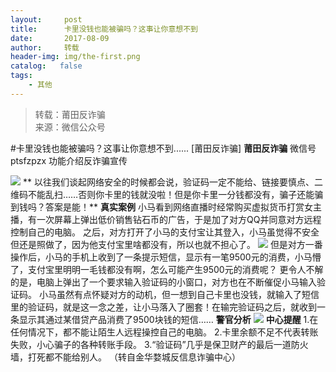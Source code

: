 ```yaml
---
layout:     post
title:      卡里没钱也能被骗吗？这事让你意想不到
date:       2017-08-09
author:     转载
header-img: img/the-first.png
catalog:   false
tags:
    - 其他
---
```


<blockquote><p>转载：莆田反诈骗<br>
来源：微信公众号</p></blockquote>

#卡里没钱也能被骗吗？这事让你意想不到......
[莆田反诈骗]
**莆田反诈骗**
微信号ptsfzpzx
功能介绍反诈骗宣传

![]({{site.baseurl}}/postimg/h8yyiaGcz05ZKngWgpiahU7EKGrXWasUFkSq750C0aOGOqffL2D0tD3r1XV7j56tSm7WyVibgwptWeRCcsdN2eBrw.gif)
**
以往我们谈起网络安全的时候都会说，验证码一定不能给、链接要慎点、二维码不能乱扫……否则你卡里的钱就没啦！但是你卡里一分钱都没有，骗子还能骗到钱吗？答案是能！**
**真实案例**
小马看到网络直播时经常购买虚拟货币打赏女主播，有一次屏幕上弹出低价销售钻石币的广告，于是加了对方QQ并同意对方远程控制自己的电脑。
之后，对方打开了小马的支付宝让其登入，小马虽觉得不安全但还是照做了，因为他支付宝里啥都没有，所以也就不担心了。
![]({{site.baseurl}}/postimg/h8yyiaGcz05a22RtXIyEyN5umso5d5tZsk64icZvPRBnZ6Yxy8GDSGJEX3iaBnUCQuZHJo89H9512HgLCHqZAArkQ.png)
但是对方一番操作后，小马的手机上收到了一条提示短信，显示有一笔9500元的消费，小马懵了，支付宝里明明一毛钱都没有啊，怎么可能产生9500元的消费呢？
更令人不解的是，电脑上弹出了一个要求输入验证码的小窗口，对方也在不断催促小马输入验证码。
小马虽然有点怀疑对方的动机，但一想到自己卡里也没钱，就输入了短信里的验证码，就是这一念之差，让小马落入了圈套！在输完验证码之后，就收到一条显示其通过某借贷产品消费了9500块钱的短信……
**警官分析**
![]({{site.baseurl}}/postimg/h8yyiaGcz05a22RtXIyEyN5umso5d5tZsiaMLwD2tQd6aiaXibsictbibwJucOXaXeh8avEWJHZwFErKEo0XKiatnkStg.png)
**中心提醒**
1.在任何情况下，都不能让陌生人远程操控自己的电脑。
2.卡里余额不足不代表转账失败，小心骗子的各种转账手段。
3.“验证码”几乎是保卫财产的最后一道防火墙，打死都不能给别人。
（转自金华婺城反信息诈骗中心）
